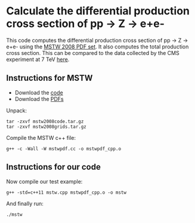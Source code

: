 # Calculate the differential production cross section of pp -> Z -> e+e-

This code computes the differential production cross section of pp -> Z -> e+e- using the [MSTW 2008 PDF set](https://mstwpdf.hepforge.org/code/code.html).
It also computes the total production cross section. This can be compared to the data collected by
the CMS experiment at 7 TeV [here](https://hepdata.net/record/ins921788). 



## Instructions for MSTW

- Download the [code](https://mstwpdf.hepforge.org/code/mstw2008code.tar.gz)
- Download the [PDFs](https://mstwpdf.hepforge.org/code/mstw2008grids.tar.gz)

Unpack:
```
tar -zxvf mstw2008code.tar.gz
tar -zxvf mstw2008grids.tar.gz
```

Compile the MSTW c++ file:
```
g++ -c -Wall -W mstwpdf.cc -o mstwpdf_cpp.o
```


## Instructions for our code

Now compile our test example:
```
g++ -std=c++11 mstw.cpp mstwpdf_cpp.o -o mstw
```

And finally run:
```
./mstw
```


